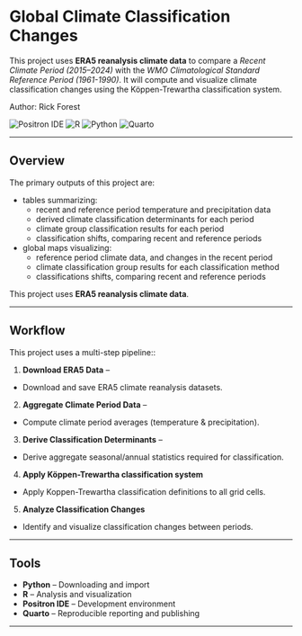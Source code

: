 # Global Climate Classification Changes

 This project uses **ERA5 reanalysis climate data** to compare a *Recent Climate Period (2015–2024)* with the *WMO Climatological Standard Reference Period (1961-1990)*.  It will compute and visualize climate classification changes using the Köppen-Trewartha classification system.

Author: Rick Forest  

![Positron IDE](https://img.shields.io/badge/Editor-Positron-blue?logo=rstudio)
![R](https://img.shields.io/badge/R-Programming-blue?logo=r)
![Python](https://img.shields.io/badge/Python-Programming-green?logo=python)
![Quarto](https://img.shields.io/badge/Quarto-Publishing-orange?logo=quarto)

---

## Overview

 The primary outputs of this project are:
  + tables summarizing:
    + recent and reference period temperature and precipitation data
    + derived climate classification determinants for each period
    + climate group classification results for each period
    + classification shifts, comparing recent and reference periods
  + global maps visualizing:
    + reference period climate data, and changes in the recent period
    + climate classification group results for each classification method
    + classifications shifts, comparing recent and reference periods

This project uses **ERA5 reanalysis climate data**.

---

## Workflow  

This project uses a multi-step pipeline::

1. **Download ERA5 Data** – 
  + Download and save ERA5 climate reanalysis datasets.
2. **Aggregate Climate Period Data** – 
  + Compute climate period averages (temperature & precipitation).
3. **Derive Classification Determinants** – 
  + Derive aggregate seasonal/annual statistics required for classification.
4. **Apply Köppen-Trewartha classification system**
  + Apply Koppen-Trewartha classification definitions to all grid cells.  
5. **Analyze Classification Changes**
  + Identify and visualize classification changes between periods.  

---

## Tools  

- **Python** – Downloading and import  
- **R** – Analysis and visualization  
- **Positron IDE** – Development environment  
- **Quarto** – Reproducible reporting and publishing  

---